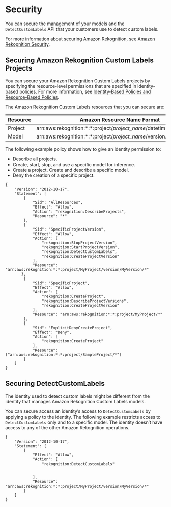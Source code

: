 # Security<a name="sc-introduction"></a>

You can secure the management of your models and the `DetectCustomLabels` API that your customers use to detect custom labels\. 

For more information about securing Amazon Rekognition, see [Amazon Rekognition Security](https://docs.aws.amazon.com/rekognition/latest/dg/security.html)\.

## Securing Amazon Rekognition Custom Labels Projects<a name="sc-resources"></a>

You can secure your Amazon Rekognition Custom Labels projects by specifying the resource\-level permissions that are specified in identity\-based policies\. For more information, see [Identity\-Based Policies and Resource\-Based Policies](https://docs.aws.amazon.com/IAM/latest/UserGuide/access_policies_identity-vs-resource.html)\. 

The Amazon Rekognition Custom Labels resources that you can secure are:


| Resource | Amazon Resource Name Format | 
| --- | --- | 
|  Project  |  arn:aws:rekognition:\*:\*:project/*project\_name*/datetime  | 
|  Model  |  arn:aws:rekognition:\*:\*:project/*project\_name*/version/*name*/datetime  | 

The following example policy shows how to give an identity permission to:
+ Describe all projects\.
+ Create, start, stop, and use a specific model for inference\.
+ Create a project\. Create and describe a specific model\.
+ Deny the creation of a specific project\.

```
{
    "Version": "2012-10-17",
    "Statement": [
        {
            "Sid": "AllResources",
            "Effect": "Allow",
            "Action": "rekognition:DescribeProjects",
            "Resource": "*"
        },
        {
            "Sid": "SpecificProjectVersion",
            "Effect": "Allow",
            "Action": [
                "rekognition:StopProjectVersion",
                "rekognition:StartProjectVersion",
                "rekognition:DetectCustomLabels",
                "rekognition:CreateProjectVersion"
            ],
            "Resource": "arn:aws:rekognition:*:*:project/MyProject/version/MyVersion/*"
       },
        {
            "Sid": "SpecificProject",
            "Effect": "Allow",
            "Action": [
                "rekognition:CreateProject",
                "rekognition:DescribeProjectVersions",
                "rekognition:CreateProjectVersion"
            ],
            "Resource": "arn:aws:rekognition:*:*:project/MyProject/*"
        },
        {
            "Sid": "ExplicitDenyCreateProject",
            "Effect": "Deny",
            "Action": [
                "rekognition:CreateProject"
            ],
            "Resource": ["arn:aws:rekognition:*:*:project/SampleProject/*"]
        }
    ]
}
```

## Securing DetectCustomLabels<a name="sc-detect-custom-labels"></a>

The identity used to detect custom labels might be different from the identity that manages Amazon Rekognition Custom Labels models\.

You can secure access an identity’s access to `DetectCustomLabels` by applying a policy to the identity\. The following example restricts access to `DetectCustomLabels` only and to a specific model\. The identity doesn’t have access to any of the other Amazon Rekognition operations\. 

```
{
    "Version": "2012-10-17",
    "Statement": [
        {
            "Effect": "Allow",
            "Action": [
                "rekognition:DetectCustomLabels"


            ],
            "Resource": "arn:aws:rekognition:*:*:project/MyProject/version/MyVersion/*"
        }
    ]
}
```